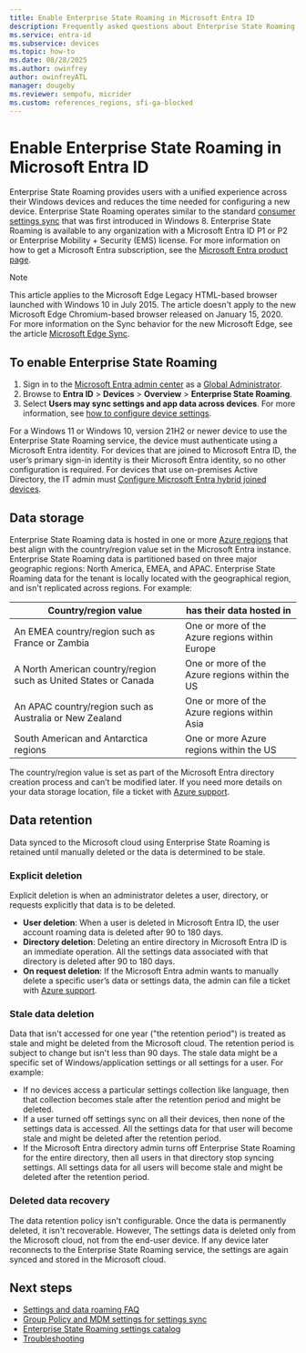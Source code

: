 ```yaml
---
title: Enable Enterprise State Roaming in Microsoft Entra ID
description: Frequently asked questions about Enterprise State Roaming settings in Windows devices.
ms.service: entra-id
ms.subservice: devices
ms.topic: how-to
ms.date: 08/28/2025
ms.author: owinfrey
author: owinfreyATL
manager: dougeby
ms.reviewer: sempofu, micrider
ms.custom: references_regions, sfi-ga-blocked
---
```

# Enable Enterprise State Roaming in Microsoft Entra ID

Enterprise State Roaming provides users with a unified experience across their Windows devices and reduces the time needed for configuring a new device. Enterprise State Roaming operates similar to the standard [consumer settings sync](https://go.microsoft.com/fwlink/?linkid=2015135) that was first introduced in Windows 8. Enterprise State Roaming is available to any organization with a Microsoft Entra ID P1 or P2 or Enterprise Mobility + Security (EMS) license. For more information on how to get a Microsoft Entra subscription, see the [Microsoft Entra product page](https://azure.microsoft.com/services/active-directory).

> [!NOTE]
> This article applies to the Microsoft Edge Legacy HTML-based browser launched with Windows 10 in July 2015. The article doesn't apply to the new Microsoft Edge Chromium-based browser released on January 15, 2020. For more information on the Sync behavior for the new Microsoft Edge, see the article [Microsoft Edge Sync](/deployedge/microsoft-edge-enterprise-sync).

## To enable Enterprise State Roaming

1. Sign in to the [Microsoft Entra admin center](https://entra.microsoft.com) as a [Global Administrator](../role-based-access-control/permissions-reference.md#global-administrator).
1. Browse to **Entra ID** > **Devices** > **Overview** > **Enterprise State Roaming**.
1. Select **Users may sync settings and app data across devices**. For more information, see [how to configure device settings](./manage-device-identities.md).

For a Windows 11 or Windows 10, version 21H2 or newer device to use the Enterprise State Roaming service, the device must authenticate using a Microsoft Entra identity. For devices that are joined to Microsoft Entra ID, the user’s primary sign-in identity is their Microsoft Entra identity, so no other configuration is required. For devices that use on-premises Active Directory, the IT admin must [Configure Microsoft Entra hybrid joined devices](./hybrid-join-plan.md).

## Data storage

Enterprise State Roaming data is hosted in one or more [Azure regions](https://azure.microsoft.com/regions/) that best align with the country/region value set in the Microsoft Entra instance. Enterprise State Roaming data is partitioned based on three major geographic regions: North America, EMEA, and APAC. Enterprise State Roaming data for the tenant is locally located with the geographical region, and isn't replicated across regions. For example:

| Country/region value | has their data hosted in |
| -------------------- | ------------------------ |
| An EMEA country/region such as France or Zambia | One or more of the Azure regions within Europe |
| A North American country/region such as United States or Canada | One or more of the Azure regions within the US |
| An APAC country/region such as Australia or New Zealand | One or more of the Azure regions within Asia |
| South American and Antarctica regions | One or more Azure regions within the US |

The country/region value is set as part of the Microsoft Entra directory creation process and can’t be modified later. If you need more details on your data storage location, file a ticket with [Azure support](https://azure.microsoft.com/support/options/).

## Data retention

Data synced to the Microsoft cloud using Enterprise State Roaming is retained until manually deleted or the data is determined to be stale.

### Explicit deletion

Explicit deletion is when an administrator deletes a user, directory, or requests explicitly that data is to be deleted.

* **User deletion**: When a user is deleted in Microsoft Entra ID, the user account roaming data is deleted after 90 to 180 days.
* **Directory deletion**: Deleting an entire directory in Microsoft Entra ID is an immediate operation. All the settings data associated with that directory is deleted after 90 to 180 days.
* **On request deletion**: If the Microsoft Entra admin wants to manually delete a specific user’s data or settings data, the admin can file a ticket with [Azure support](https://azure.microsoft.com/support/).

### Stale data deletion

Data that isn't accessed for one year ("the retention period") is treated as stale and might be deleted from the Microsoft cloud. The retention period is subject to change but isn't less than 90 days. The stale data might be a specific set of Windows/application settings or all settings for a user. For example:

* If no devices access a particular settings collection like language, then that collection becomes stale after the retention period and might be deleted.
* If a user turned off settings sync on all their devices, then none of the settings data is accessed. All the settings data for that user will become stale and might be deleted after the retention period.
* If the Microsoft Entra directory admin turns off Enterprise State Roaming for the entire directory, then all users in that directory stop syncing settings. All settings data for all users will become stale and might be deleted after the retention period.

### Deleted data recovery

The data retention policy isn't configurable. Once the data is permanently deleted, it isn't recoverable. However, The settings data is deleted only from the Microsoft cloud, not from the end-user device. If any device later reconnects to the Enterprise State Roaming service, the settings are again synced and stored in the Microsoft cloud.

## Next steps

* [Settings and data roaming FAQ](enterprise-state-roaming-faqs.yml)
* [Group Policy and MDM settings for settings sync](enterprise-state-roaming-group-policy-settings.md)
* [Enterprise State Roaming settings catalog](/windows/configuration/windows-backup/catalog-esr)
* [Troubleshooting](enterprise-state-roaming-troubleshooting.md)
